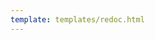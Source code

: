 ```yaml
---
template: templates/redoc.html
---
```


<redoc spec-url="../../../apis/organization-apis/restapis/account-recovery.yaml"></redoc>
